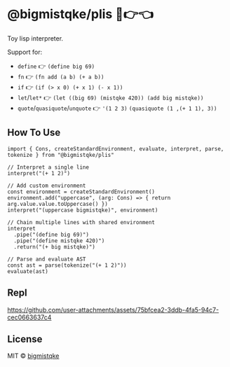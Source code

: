 # @bigmistqke/plis 🥺👉👈 

Toy lisp interpreter.

Support for:
- `define` 👉 `(define big 69)`
- `fn` 👉 `(fn add (a b) (+ a b))`
- `if` 👉 `(if (> x 0) (+ x 1) (- x 1))`
- `let`/`let*` 👉 `(let ((big 69) (mistqke 420)) (add big mistqke))`
- `quote`/`quasiquote`/`unquote` 👉 `'(1 2 3)` `(quasiquote (1 ,(+ 1 1), 3))` 

## How To Use

```tsx
import { Cons, createStandardEnvironment, evaluate, interpret, parse, tokenize } from "@bigmistqke/plis"

// Interpret a single line
interpret("(+ 1 2)")

// Add custom environment
const environment = createStandardEnvironment()
environment.add("uppercase", (arg: Cons) => { return arg.value.value.toUppercase() })
interpret("(uppercase bigmistqke)", environment)

// Chain multiple lines with shared environment
interpret
  .pipe("(define big 69)")
  .pipe("(define mistqke 420)")
  .return("(+ big mistqke)")

// Parse and evaluate AST
const ast = parse(tokenize("(+ 1 2)"))
evaluate(ast)
```

## Repl

https://github.com/user-attachments/assets/75bfcea2-3ddb-4fa5-94c7-cec0663637c4

## License

MIT &copy; [bigmistqke](https://github.com/sponsors/bigmistqke)

